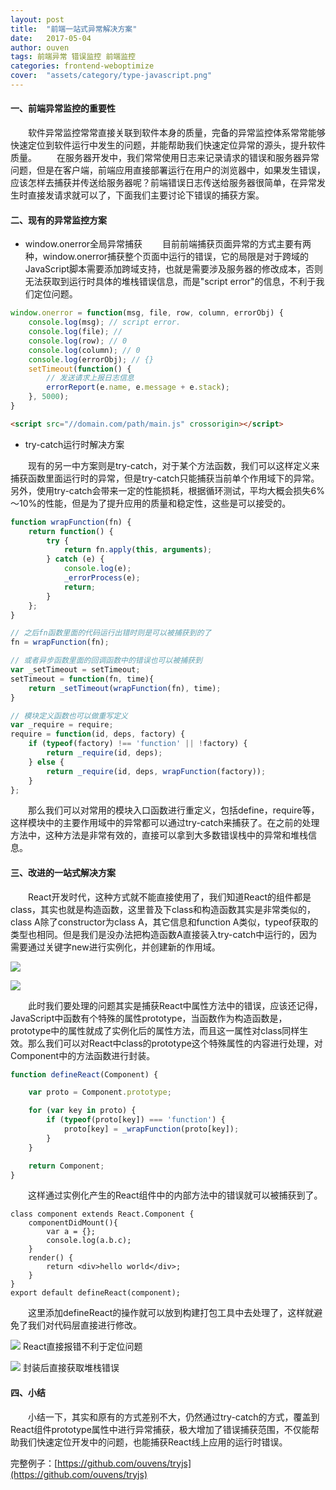 ```yaml
---
layout: post
title:  "前端一站式异常解决方案"
date:   2017-05-04
author: ouven
tags: 前端异常 错误监控 前端监控
categories: frontend-weboptimize
cover:  "assets/category/type-javascript.png"
---
```


#### 一、前端异常监控的重要性

&emsp;&emsp;软件异常监控常常直接关联到软件本身的质量，完备的异常监控体系常常能够快速定位到软件运行中发生的问题，并能帮助我们快速定位异常的源头，提升软件质量。
&emsp;&emsp;在服务器开发中，我们常常使用日志来记录请求的错误和服务器异常问题，但是在客户端，前端应用直接部署运行在用户的浏览器中，如果发生错误，应该怎样去捕获并传送给服务器呢？前端错误日志传送给服务器很简单，在异常发生时直接发请求就可以了，下面我们主要讨论下错误的捕获方案。

#### 二、现有的异常监控方案

- window.onerror全局异常捕获
&emsp;&emsp;目前前端捕获页面异常的方式主要有两种，window.onerror捕获整个页面中运行的错误，它的局限是对于跨域的JavaScript脚本需要添加跨域支持，也就是需要涉及服务器的修改成本，否则无法获取到运行时具体的堆栈错误信息，而是"script error"的信息，不利于我们定位问题。

```javascript
window.onerror = function(msg, file, row, column, errorObj) {
    console.log(msg); // script error.
    console.log(file); // 
    console.log(row); // 0
    console.log(column); // 0
    console.log(errorObj); // {}
    setTimeout(function() {
        // 发送请求上报日志信息
        errorReport(e.name, e.message + e.stack);
    }, 5000);
}
```

```html
<script src="//domain.com/path/main.js" crossorigin></script>
```

- try-catch运行时解决方案

&emsp;&emsp;现有的另一中方案则是try-catch，对于某个方法函数，我们可以这样定义来捕获函数里面运行时的异常，但是try-catch只能捕获当前单个作用域下的异常。另外，使用try-catch会带来一定的性能损耗，根据循环测试，平均大概会损失6%～10%的性能，但是为了提升应用的质量和稳定性，这些是可以接受的。

```javascript
function wrapFunction(fn) {
    return function() {
        try {
            return fn.apply(this, arguments);
        } catch (e) {
            console.log(e);
            _errorProcess(e);
            return;
        }
    };
}

// 之后fn函数里面的代码运行出错时则是可以被捕获到的了
fn = wrapFunction(fn);

// 或者异步函数里面的回调函数中的错误也可以被捕获到
var _setTimeout = setTimeout;
setTimeout = function(fn, time){
    return _setTimeout(wrapFunction(fn), time);
}

// 模块定义函数也可以做重写定义
var _require = require;
require = function(id, deps, factory) {
    if (typeof(factory) !== 'function' || !factory) {
        return _require(id, deps);
    } else {
        return _require(id, deps, wrapFunction(factory));
    }
};
```

&emsp;&emsp;那么我们可以对常用的模块入口函数进行重定义，包括define，require等，这样模块中的主要作用域中的异常都可以通过try-catch来捕获了。在之前的处理方法中，这种方法是非常有效的，直接可以拿到大多数错误栈中的异常和堆栈信息。

#### 三、改进的一站式解决方案

&emsp;&emsp;React开发时代，这种方式就不能直接使用了，我们知道React的组件都是class，其实也就是构造函数，这里普及下class和构造函数其实是非常类似的，class A除了constructor为class A，其它信息和function A类似，typeof获取的类型也相同。但是我们是没办法把构造函数A直接装入try-catch中运行的，因为需要通过关键字new进行实例化，并创建新的作用域。

![](http://7tszky.com1.z0.glb.clouddn.com/FpDnomsz_IsC_43x0pHk2S9U8AAp)

![](http://7tszky.com1.z0.glb.clouddn.com/Fjd-fMI24ty5BJUeUPEUH-qh6IWW)

&emsp;&emsp;此时我们要处理的问题其实是捕获React中属性方法中的错误，应该还记得，JavaScript中函数有个特殊的属性prototype，当函数作为构造函数是，prototype中的属性就成了实例化后的属性方法，而且这一属性对class同样生效。那么我们可以对React中class的prototype这个特殊属性的内容进行处理，对Component中的方法函数进行封装。

```javascript
function defineReact(Component) {

    var proto = Component.prototype;

    for (var key in proto) {
        if (typeof(proto[key]) === 'function') {
            proto[key] = _wrapFunction(proto[key]);
        }
    }

    return Component;
}
```

&emsp;&emsp;这样通过实例化产生的React组件中的内部方法中的错误就可以被捕获到了。

```
class component extends React.Component {
    componentDidMount(){
        var a = {};
        console.log(a.b.c);
    }
    render() {
        return <div>hello world</div>;
    }
}
export default defineReact(component);
```

&emsp;&emsp;这里添加defineReact的操作就可以放到构建打包工具中去处理了，这样就避免了我们对代码层直接进行修改。

![](http://7tszky.com1.z0.glb.clouddn.com/FmCPi-SujhF8XxAJqkVqBWjQejMI)
React直接报错不利于定位问题

![](http://7tszky.com1.z0.glb.clouddn.com/FjmDKhbEjqlM_QhL_HHA7zzIjTi1)
封装后直接获取堆栈错误

#### 四、小结

&emsp;&emsp;小结一下，其实和原有的方式差别不大，仍然通过try-catch的方式，覆盖到React组件prototype属性中进行异常捕获，极大增加了错误捕获范围，不仅能帮助我们快速定位开发中的问题，也能捕获React线上应用的运行时错误。

完整例子：[https://github.com/ouvens/tryjs](https://github.com/ouvens/tryjs)
